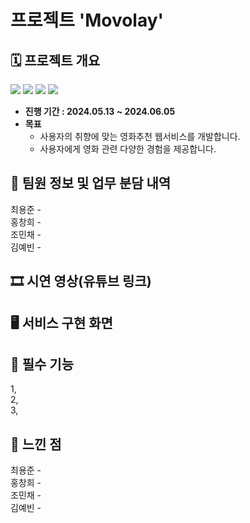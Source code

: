 # 프로젝트 'Movolay'

## 🗓️ 프로젝트 개요


<img src ="https://img.shields.io/badge/service-Web-red"></img>
<img src ="https://img.shields.io/badge/frontend-VanilaJS-yellow"></img>
<img src ="https://img.shields.io/badge/backend-ExpressJS-blue"></img>
<img src ="https://img.shields.io/badge/Database-MongoDB-green"></img>



- **진행 기간 : 2024.05.13 ~ 2024.06.05**
- **목표** 
  - 사용자의 취향에 맞는 영화추천 웹서비스를 개발합니다.
  - 사용자에게 영화 관련 다양한 경험을 제공합니다.

## 👥 팀원 정보 및 업무 분담 내역
최용준 -    <br>
홍창희 -    <br>
조민채 -    <br>
김예빈 -    <br>

## 🎞️ 시연 영상(유튜브 링크)

## 🖥️ 서비스 구현 화면

## 🎯 필수 기능
1,  <br>
2,  <br>
3,  <br>

## 💭 느낀 점
최용준 -    <br>
홍창희 -    <br>
조민채 -    <br>
김예빈 -    <br>
